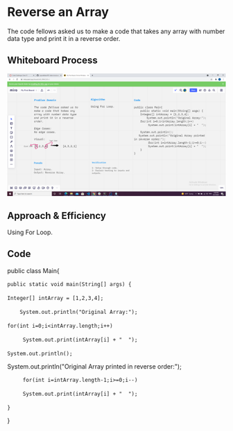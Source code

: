 # Reverse an Array
The code fellows asked us to make a code that takes any array with number data type and print it in a reverse order.

## Whiteboard Process
![Reverse Array Callenge](reverseArray.png)

## Approach & Efficiency
Using For Loop.

## Code

public class Main{

    public static void main(String[] args) {

    Integer[] intArray = [1,2,3,4];

        System.out.println("Original Array:");

    for(int i=0;i<intArray.length;i++)

         System.out.print(intArray[i] + "  ");
     
    System.out.println();

   System.out.println("Original Array printed in reverse order:");

         for(int i=intArray.length-1;i>=0;i--)

         System.out.print(intArray[i] + "  ");

    }
    
}
